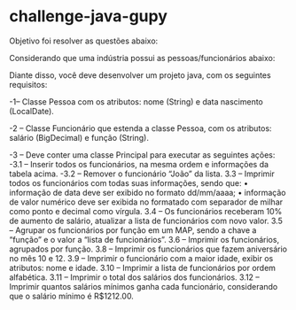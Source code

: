 # challenge-java-gupy

Objetivo foi resolver as questões abaixo:

Considerando que uma indústria possui as pessoas/funcionários abaixo:

Diante disso, você deve desenvolver um projeto java, com os seguintes requisitos:

-1– Classe Pessoa com os atributos: nome (String) e data nascimento (LocalDate).

-2 – Classe Funcionário que estenda a classe Pessoa, com os atributos: salário (BigDecimal) e função (String).

-3 – Deve conter uma classe Principal para executar as seguintes ações:
-3.1 – Inserir todos os funcionários, na mesma ordem e informações da tabela acima.
-3.2 – Remover o funcionário “João” da lista.
3.3 – Imprimir todos os funcionários com todas suas informações, sendo que:
• informação de data deve ser exibido no formato dd/mm/aaaa;
• informação de valor numérico deve ser exibida no formatado com separador de milhar como ponto e decimal como vírgula.
3.4 – Os funcionários receberam 10% de aumento de salário, atualizar a lista de funcionários com novo valor.
3.5 – Agrupar os funcionários por função em um MAP, sendo a chave a “função” e o valor a “lista de funcionários”.
3.6 – Imprimir os funcionários, agrupados por função.
3.8 – Imprimir os funcionários que fazem aniversário no mês 10 e 12.
3.9 – Imprimir o funcionário com a maior idade, exibir os atributos: nome e idade.
3.10 – Imprimir a lista de funcionários por ordem alfabética.
3.11 – Imprimir o total dos salários dos funcionários.
3.12 – Imprimir quantos salários mínimos ganha cada funcionário, considerando que o salário mínimo é R$1212.00.
